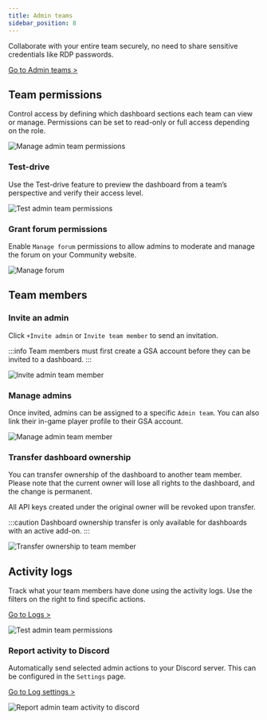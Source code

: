 ```yaml
---
title: Admin teams
sidebar_position: 8
---
```


Collaborate with your entire team securely, no need to share sensitive credentials like RDP passwords.

[Go to Admin teams >](https://dash.gameserverapp.com/configure/admins)

## Team permissions

Control access by defining which dashboard sections each team can view or manage. Permissions can be set to read-only or full access depending on the role.

![Manage admin team permissions](/img/dashboard/admin_teams/permissions.jpg)

### Test-drive

Use the Test-drive feature to preview the dashboard from a team’s perspective and verify their access level.

![Test admin team permissions](/img/dashboard/admin_teams/permission-test-drive.png)

### Grant forum permissions

Enable `Manage forum` permissions to allow admins to moderate and manage the forum on your Community website.

![Manage forum](/img/dashboard/admin_teams/manage_forum.jpg)

## Team members

### Invite an admin

Click `+Invite admin` or `Invite team member` to send an invitation.

:::info
Team members must first create a GSA account before they can be invited to a dashboard.
:::

![Invite admin team member](/img/dashboard/admin_teams/invite_admin.jpg)

### Manage admins

Once invited, admins can be assigned to a specific `Admin team`. You can also link their in-game player profile to their GSA account.

![Manage admin team member](/img/dashboard/admin_teams/manage_admins.jpg)

### Transfer dashboard ownership

You can transfer ownership of the dashboard to another team member. Please note that the current owner will lose all rights to the dashboard, and the change is permanent.

All API keys created under the original owner will be revoked upon transfer.

:::caution
Dashboard ownership transfer is only available for dashboards with an active add-on.
:::

![Transfer ownership to team member](/img/dashboard/admin_teams/transfer_ownership_1.jpg)

## Activity logs

Track what your team members have done using the activity logs. Use the filters on the right to find specific actions.

[Go to Logs >](https://dash.gameserverapp.com/configure/logs)

![Test admin team permissions](/img/dashboard/admin_teams/admin_logs.jpg)

### Report activity to Discord

Automatically send selected admin actions to your Discord server. This can be configured in the `Settings` page.

[Go to Log settings >](https://dash.gameserverapp.com/configure/logs/settings)

![Report admin team activity to discord](/img/dashboard/admin_teams/report_activity_to_discord.jpg)
